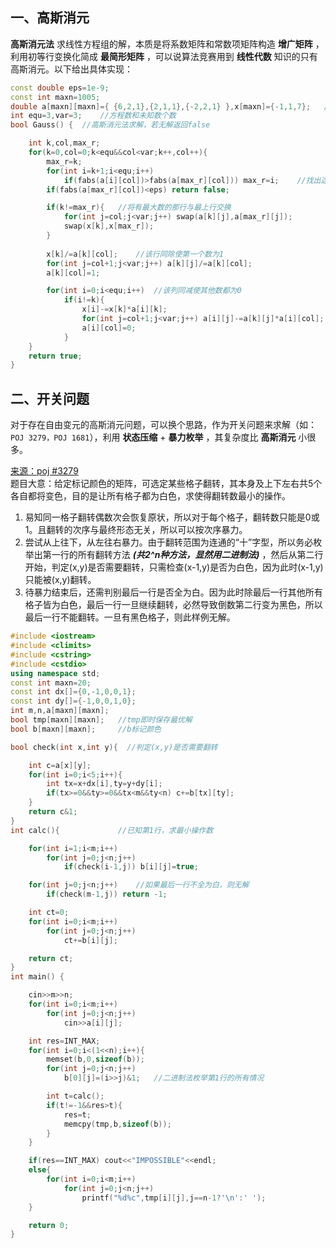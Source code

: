 ## 一、高斯消元
**高斯消元法** 求线性方程组的解，本质是将系数矩阵和常数项矩阵构造 **增广矩阵** ，利用初等行变换化简成 **最简形矩阵** ，可以说算法竞赛用到 **线性代数** 知识的只有高斯消元。以下给出具体实现：
```c++
const double eps=1e-9;
const int maxn=1005;
double a[maxn][maxn]={ {6,2,1},{2,1,1},{-2,2,1} },x[maxn]={-1,1,7};   //a为系数矩阵,x为常数项矩阵
int equ=3,var=3;    //方程数和未知数个数
bool Gauss() {  //高斯消元法求解，若无解返回false

    int k,col,max_r;
    for(k=0,col=0;k<equ&&col<var;k++,col++){
        max_r=k;
        for(int i=k+1;i<equ;i++)
            if(fabs(a[i][col])>fabs(a[max_r][col])) max_r=i;    //找出这一列最大数（为了减小误差）
        if(fabs(a[max_r][col])<eps) return false;

        if(k!=max_r){   //将有最大数的那行与最上行交换
            for(int j=col;j<var;j++) swap(a[k][j],a[max_r][j]);
            swap(x[k],x[max_r]);
        }
        
        x[k]/=a[k][col];    //该行同除使第一个数为1
        for(int j=col+1;j<var;j++) a[k][j]/=a[k][col];
        a[k][col]=1;

        for(int i=0;i<equ;i++)  //该列同减使其他数都为0
            if(i!=k){
                x[i]-=x[k]*a[i][k];
                for(int j=col+1;j<var;j++) a[i][j]-=a[k][j]*a[i][col];
                a[i][col]=0;
            }
    }
    return true;
}
```
## 二、开关问题
对于存在自由变元的高斯消元问题，可以换个思路，作为开关问题来求解（如：` POJ 3279，POJ 1681`），利用 **状态压缩** + **暴力枚举** ，其复杂度比 **高斯消元** 小很多。

<a href="http://poj.org/problem?id=3279">来源：poj #3279</a><br>
题目大意：给定标记颜色的矩阵，可选定某些格子翻转，其本身及上下左右共5个各自都将变色，目的是让所有格子都为白色，求使得翻转数最小的操作。
1. 易知同一格子翻转偶数次会恢复原状，所以对于每个格子，翻转数只能是0或1。且翻转的次序与最终形态无关，所以可以按次序暴力。
2. 尝试从上往下，从左往右暴力。由于翻转范围为连通的“十”字型，所以务必枚举出第一行的所有翻转方法 ***(共2^n种方法，显然用二进制法)*** ，然后从第二行开始，判定(x,y)是否需要翻转，只需检查(x-1,y)是否为白色，因为此时(x-1,y)只能被(x,y)翻转。
3. 待暴力结束后，还需判别最后一行是否全为白。因为此时除最后一行其他所有格子皆为白色，最后一行一旦继续翻转，必然导致倒数第二行变为黑色，所以最后一行不能翻转。一旦有黑色格子，则此样例无解。
```c++
#include <iostream>
#include <climits>
#include <cstring>
#include <cstdio>
using namespace std;
const int maxn=20;
const int dx[]={0,-1,0,0,1};
const int dy[]={-1,0,0,1,0};
int m,n,a[maxn][maxn];
bool tmp[maxn][maxn];   //tmp即时保存最优解
bool b[maxn][maxn];     //b标记颜色

bool check(int x,int y){  //判定(x,y)是否需要翻转

    int c=a[x][y];
    for(int i=0;i<5;i++){
        int tx=x+dx[i],ty=y+dy[i];
        if(tx>=0&&ty>=0&&tx<m&&ty<n) c+=b[tx][ty];
    }
    return c&1;
}
int calc(){             //已知第1行，求最小操作数

    for(int i=1;i<m;i++)
        for(int j=0;j<n;j++)
            if(check(i-1,j)) b[i][j]=true;

    for(int j=0;j<n;j++)    //如果最后一行不全为白，则无解
        if(check(m-1,j)) return -1;

    int ct=0;
    for(int i=0;i<m;i++)
        for(int j=0;j<n;j++)
            ct+=b[i][j];

    return ct;
}
int main() {

    cin>>m>>n;
    for(int i=0;i<m;i++)
        for(int j=0;j<n;j++)
            cin>>a[i][j];

    int res=INT_MAX;
    for(int i=0;i<(1<<n);i++){
        memset(b,0,sizeof(b));
        for(int j=0;j<n;j++)
            b[0][j]=(i>>j)&1;   //二进制法枚举第1行的所有情况

        int t=calc();
        if(t!=-1&&res>t){
            res=t;
            memcpy(tmp,b,sizeof(b));
        }
    }

    if(res==INT_MAX) cout<<"IMPOSSIBLE"<<endl;
    else{
        for(int i=0;i<m;i++)
            for(int j=0;j<n;j++)
                printf("%d%c",tmp[i][j],j==n-1?'\n':' ');
    }

    return 0;
}
```

